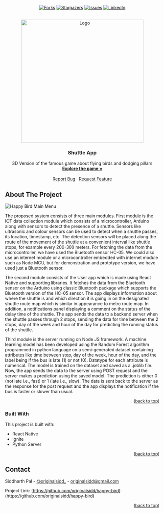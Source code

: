 <a name="readme-top"></a>

<!-- PROJECT SHIELDS -->

<center>

[![Forks][forks-shield]][forks-url]
[![Stargazers][stars-shield]][stars-url]
[![Issues][issues-shield]][issues-url]
[![LinkedIn][linkedin-shield]][linkedin-url]

</center>

<!-- PROJECT LOGO -->
<br />
<div align="center">
  <a href="https://github.com/othneildrew/Best-README-Template">
    <img src="static/images/logo.png" alt="Logo" width="400">
  </a>

  <h3 align="center">Shuttle App</h3>

  <p align="center">
    3D Version of the famous game about flying birds and dodging pillars
    <br />
    <a href="https://happy-bird.vercel.app/"><strong>Explore the game »</strong></a>
    <br />
    <br />
    <a href="https://github.com/othneildrew/Best-README-Template/issues">Report Bug</a>
    ·
    <a href="https://github.com/othneildrew/Best-README-Template/issues">Request Feature</a>
  </p>
</div>

<!-- ABOUT THE PROJECT -->

## About The Project

![Happy Bird Main Menu][product-screenshot]

The proposed system consists of three main modules. First module is the IOT data
collection module which consists of a microcontroller, Arduino along with sensors to
detect the presence of a shuttle. Sensors like ultrasonic and colour sensors can be used to
detect when a shuttle passes, its location, timestamp, etc. The detection sensors will be
placed along the route of the movement of the shuttle at a convenient interval like shuttle
stops, for example every 200-300 meters. For fetching the data from the microcontroller,
we have used the Bluetooth sensor HC-05. We could also use an internet module or a
microcontroller embedded with internet module such as Node MCU, but for
demonstration and prototype version, we have used just a Bluetooth sensor.

The second module consists of the User app which is made using React Native and
supporting libraries. It fetches the data from the Bluetooth sensor on the Arduino using
classic Bluetooth package which supports the Bluetooth version of the HC-05 sensor.
The app displays information about where the shuttle is and which direction it is going
in on the designated shuttle route map which is similar in appearance to metro route map.
In addition, a notifications panel displaying a comment on the status of the delay time of
the shuttle. The app sends the data to a backend server when the shuttle passes through 2
stops, sending the data for time between the 2 stops, day of the week and hour of the day
for predicting the running status of the shuttle.

Third module is the server running on Node JS framework. A machine learning model
has been developed using the Random Forest algorithm programmed in python language
on a semi-generated dataset containing attributes like time between stop, day of the week, hour of the day, and the label being if the bus is late (1) or not (0). Datatype for each
attribute is numerical. The model is trained on the dataset and saved as a .joblib file. Now,
the app sends the data to the server using POST request and the server makes a prediction
using the saved model. The prediction is either 0 (not late i.e., fast) or 1 (late i.e., slow).
The data is sent back to the server as the response for the post request and the app displays
the notification if the bus is faster or slower than usual.

<p align="right">(<a href="#readme-top">back to top</a>)</p>

### Built With

This project is built with:

- React Native
- Ignite
- Python Server

<p align="right">(<a href="#readme-top">back to top</a>)</p>
<!-- CONTACT -->

## Contact

Siddharth Pal - [@originalsidd\_](https://www.instagram.com/originalsidd_) - originalsidd@gmail.com

Project Link: [https://github.com/originalsidd/happy-bird](https://github.com/originalsidd/happy-bird)

<p align="right">(<a href="#readme-top">back to top</a>)</p>

<!-- MARKDOWN LINKS & IMAGES -->

[forks-shield]: https://img.shields.io/github/forks/originalsidd/happy-bird?style=for-the-badge
[forks-url]: https://github.com/originalsidd/happy-bird/network/members
[stars-shield]: https://img.shields.io/github/stars/originalsidd/happy-bird?style=for-the-badge
[stars-url]: https://github.com/originalsidd/happy-bird/stargazers
[issues-shield]: https://img.shields.io/github/issues/originalsidd/happy-bird?style=for-the-badge
[issues-url]: https://github.com/originalsidd/happy-bird/issues
[linkedin-shield]: https://img.shields.io/badge/-LinkedIn-black.svg?style=for-the-badge&logo=linkedin&colorB=555
[linkedin-url]: https://linkedin.com/in/siddharthpal20
[product-screenshot]: static/images/Screenshot.png
